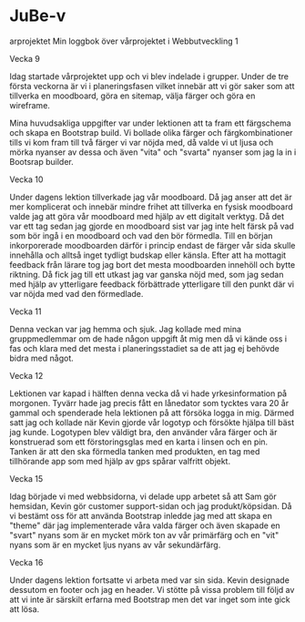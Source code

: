 # JuBe-v
arprojektet
Min loggbok över vårprojektet i Webbutveckling 1

Vecka 9

Idag startade vårprojektet upp och vi blev indelade i grupper. Under de tre första veckorna är vi i planeringsfasen vilket innebär att vi gör saker som att tillverka en moodboard, göra en sitemap, välja färger och göra en wireframe.

Mina huvudsakliga uppgifter var under lektionen att ta fram ett färgschema och skapa en Bootstrap build. Vi bollade olika färger och färgkombinationer tills vi kom fram till två färger vi var nöjda med, då valde vi ut ljusa och mörka nyanser av dessa och även "vita" och "svarta" nyanser som jag la in i Bootsrap builder.

Vecka 10

Under dagens lektion tillverkade jag vår moodboard. Då jag anser att det är mer komplicerat och innebär mindre frihet att tillverka en fysisk moodboard valde jag att göra vår moodboard med hjälp av ett digitalt verktyg. Då det var ett tag sedan jag gjorde en moodboard sist var jag inte helt färsk på vad som bör ingå i en moodboard och vad den bör förmedla. Till en början inkorporerade moodboarden därför i princip endast de färger vår sida skulle innehålla och alltså inget tydligt budskap eller känsla. Efter att ha mottagit feedback från lärare tog jag bort det mesta moodboarden innehöll och bytte riktning. Då fick jag till ett utkast jag var ganska nöjd med, som jag sedan med hjälp av ytterligare feedback förbättrade ytterligare till den punkt där vi var nöjda med vad den förmedlade.

Vecka 11

Denna veckan var jag hemma och sjuk. Jag kollade med mina gruppmedlemmar om de hade någon uppgift åt mig men då vi kände oss i fas och klara med det mesta i planeringsstadiet sa de att jag ej behövde bidra med något.

Vecka 12

Lektionen var kapad i hälften denna vecka då vi hade yrkesinformation på morgonen. Tyvärr hade jag precis fått en lånedator som tycktes vara 20 år gammal och spenderade hela lektionen på att försöka logga in mig. Därmed satt jag och kollade när Kevin gjorde vår logotyp och försökte hjälpa till bäst jag kunde. Logotypen blev väldigt bra, den använder våra färger och är konstruerad som ett förstoringsglas med en karta i linsen och en pin. Tanken är att den ska förmedla tanken med produkten, en tag med tillhörande app som med hjälp av gps spårar valfritt objekt.

Vecka 15

Idag började vi med webbsidorna, vi delade upp arbetet så att Sam gör hemsidan, Kevin gör customer support-sidan och jag produkt/köpsidan. Då vi bestämt oss för att använda Bootstrap inledde jag med att skapa en "theme" där jag implementerade våra valda färger och även skapade en "svart" nyans som är en mycket mörk ton av vår primärfärg och en "vit" nyans som är en mycket ljus nyans av vår sekundärfärg.

Vecka 16

Under dagens lektion fortsatte vi arbeta med var sin sida. Kevin designade dessutom en footer och jag en header. Vi stötte på vissa problem till följd av att vi inte är särskilt erfarna med Bootstrap men det var inget som inte gick att lösa.
